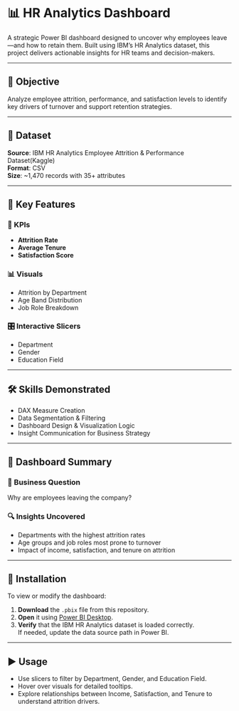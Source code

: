 # 📊 HR Analytics Dashboard

A strategic Power BI dashboard designed to uncover why employees leave—and how to retain them. Built using IBM’s HR Analytics dataset, this project delivers actionable insights for HR teams and decision-makers.

---

## 🎯 Objective

Analyze employee attrition, performance, and satisfaction levels to identify key drivers of turnover and support retention strategies.

---

## 📁 Dataset

**Source**: IBM HR Analytics Employee Attrition & Performance Dataset(Kaggle)  
**Format**: CSV  
**Size**: ~1,470 records with 35+ attributes

---

## 🚀 Key Features

### 📌 KPIs
- **Attrition Rate**
- **Average Tenure**
- **Satisfaction Score**

### 📊 Visuals
- Attrition by Department
- Age Band Distribution
- Job Role Breakdown

### 🎛️ Interactive Slicers
- Department  
- Gender  
- Education Field

---

## 🛠️ Skills Demonstrated

- DAX Measure Creation  
- Data Segmentation & Filtering  
- Dashboard Design & Visualization Logic  
- Insight Communication for Business Strategy

---

## 🧾 Dashboard Summary

### 💼 Business Question
Why are employees leaving the company?

### 🔍 Insights Uncovered
- Departments with the highest attrition rates  
- Age groups and job roles most prone to turnover  
- Impact of income, satisfaction, and tenure on attrition

---

## 🧰 Installation

To view or modify the dashboard:

1. **Download** the `.pbix` file from this repository.
2. **Open** it using [Power BI Desktop](https://powerbi.microsoft.com/en-us/desktop/).
3. **Verify** that the IBM HR Analytics dataset is loaded correctly.  
   If needed, update the data source path in Power BI.

---

## ▶️ Usage

- Use slicers to filter by Department, Gender, and Education Field.
- Hover over visuals for detailed tooltips.
- Explore relationships between Income, Satisfaction, and Tenure to understand attrition drivers.
